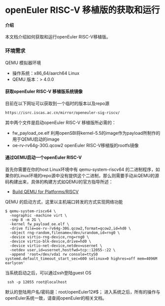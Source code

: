# openEuler RISC-V 移植版的获取和运行

#### 介绍
本文档介绍如何获取和运行openEuler RISC-V移植版。

### 环境需求

QEMU 模拟器环境
- 操作系统：x86_64/aarch64 Linux
- QEMU 版本：> 4.0.0

#### 获取openEuler RISC-V 移植版系统镜像

目前在以下网址可以获取到一个临时的版本以及repo源
```
https://isrc.iscas.ac.cn/mirror/openeuler-sig-riscv/
```
其中两个文件是启动openEuler RISC-V 移植版所必需的：
- fw_payload_oe.elf 利用openSBI将kernel-5.5的image作为payload所制作的用于QEMU启动的image
- oe-rv-rv64g-30G.qcow2 openEuler RISC-V移植版的rootfs镜像

#### 通过QEMU启动一个openEuler RISC-V
首先你需要在你的host Linux环境中有 qemu-system-riscv64 的二进制程序，如果你的Linux环境的repo源中没有提供这个二进制，那么则需要手动从QEMU的源码构建出来，具体的构建方式如QEMU的官方指导所述：
- [Build QEMU for Platforms/RISCV](https://wiki.qemu.org/Documentation/Platforms/RISCV)

QEMU 的启动方式，这里以主机端口转发的方式实现网络功能
```
$ qemu-system-riscv64 \
  -nographic -machine virt \
  -smp 8 -m 2G \
  -kernel fw_payload_oe.elf \
  -drive file=oe-rv-rv64g-30G.qcow2,format=qcow2,id=hd0 \
  -object rng-random,filename=/dev/urandom,id=rng0 \
  -device virtio-rng-device,rng=rng0 \
  -device virtio-blk-device,drive=hd0 \
  -device virtio-net-device,netdev=usernet \
  -netdev user,id=usernet,hostfwd=tcp::12055-:22 \
  -append 'root=/dev/vda1 rw console=ttyS0 systemd.default_timeout_start_sec=600 selinux=0 highres=off mem=4096M earlycon'
```
当系统启动之后，可以通过ssh登陆guest OS
```
 ssh -p 12055 root@localhost
```
默认的登陆用户名/密码是：root/openEuler12#$；
进入系统之后，所有的操作与openEuler系统一致，请查阅openEuler的相关文档。

